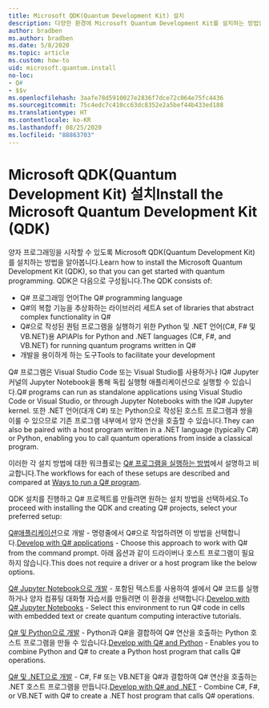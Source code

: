 ```yaml
---
title: Microsoft QDK(Quantum Development Kit) 설치
description: 다양한 환경에 Microsoft Quantum Development Kit를 설치하는 방법입니다.
author: bradben
ms.author: bradben
ms.date: 5/8/2020
ms.topic: article
ms.custom: how-to
uid: microsoft.quantum.install
no-loc:
- Q#
- $$v
ms.openlocfilehash: 3aafe78d5910027e2836f7dce72c064e75fc4436
ms.sourcegitcommit: 75c4edc7c410cc63dc8352e2a5bef44b433ed188
ms.translationtype: HT
ms.contentlocale: ko-KR
ms.lasthandoff: 08/25/2020
ms.locfileid: "88863703"
---
```

# <a name="install-the-microsoft-quantum-development-kit-qdk"></a><span data-ttu-id="0e4d7-103">Microsoft QDK(Quantum Development Kit) 설치</span><span class="sxs-lookup"><span data-stu-id="0e4d7-103">Install the Microsoft Quantum Development Kit (QDK)</span></span>

<span data-ttu-id="0e4d7-104">양자 프로그래밍을 시작할 수 있도록 Microsoft QDK(Quantum Development Kit)를 설치하는 방법을 알아봅니다.</span><span class="sxs-lookup"><span data-stu-id="0e4d7-104">Learn how to install the Microsoft Quantum Development Kit (QDK), so that you can get started with quantum programming.</span></span> <span data-ttu-id="0e4d7-105">QDK은 다음으로 구성됩니다.</span><span class="sxs-lookup"><span data-stu-id="0e4d7-105">The QDK consists of:</span></span>

- <span data-ttu-id="0e4d7-106">Q# 프로그래밍 언어</span><span class="sxs-lookup"><span data-stu-id="0e4d7-106">The Q# programming language</span></span>
- <span data-ttu-id="0e4d7-107">Q#의 복합 기능을 추상화하는 라이브러리 세트</span><span class="sxs-lookup"><span data-stu-id="0e4d7-107">A set of libraries that abstract complex functionality in Q#</span></span>
- <span data-ttu-id="0e4d7-108">Q#으로 작성된 퀀텀 프로그램을 실행하기 위한 Python 및 .NET 언어(C#, F# 및 VB.NET)용 API</span><span class="sxs-lookup"><span data-stu-id="0e4d7-108">APIs for Python and .NET languages (C#, F#, and VB.NET) for running quantum programs written in Q#</span></span>
- <span data-ttu-id="0e4d7-109">개발을 용이하게 하는 도구</span><span class="sxs-lookup"><span data-stu-id="0e4d7-109">Tools to facilitate your development</span></span>

<span data-ttu-id="0e4d7-110">Q# 프로그램은 Visual Studio Code 또는 Visual Studio를 사용하거나 IQ# Jupyter 커널의 Jupyter Notebook을 통해 독립 실행형 애플리케이션으로 실행할 수 있습니다.</span><span class="sxs-lookup"><span data-stu-id="0e4d7-110">Q# programs can run as standalone applications using Visual Studio Code or Visual Studio, or through Jupyter Notebooks with the IQ# Jupyter kernel.</span></span>
<span data-ttu-id="0e4d7-111">또한 .NET 언어(대개 C#) 또는 Python으로 작성된 호스트 프로그램과 쌍을 이룰 수 있으므로 기존 프로그램 내부에서 양자 연산을 호출할 수 있습니다.</span><span class="sxs-lookup"><span data-stu-id="0e4d7-111">They can also be paired with a host program written in a .NET language (typically C#) or Python, enabling you to call quantum operations from inside a classical program.</span></span>

<span data-ttu-id="0e4d7-112">이러한 각 설치 방법에 대한 워크플로는 [Q# 프로그램을 실행하는 방법](xref:microsoft.quantum.guide.host-programs)에서 설명하고 비교합니다.</span><span class="sxs-lookup"><span data-stu-id="0e4d7-112">The workflows for each of these setups are described and compared at [Ways to run a Q# program](xref:microsoft.quantum.guide.host-programs).</span></span>

<span data-ttu-id="0e4d7-113">QDK 설치를 진행하고 Q# 프로젝트를 만들려면 원하는 설치 방법을 선택하세요.</span><span class="sxs-lookup"><span data-stu-id="0e4d7-113">To proceed with installing the QDK and creating Q# projects, select your preferred setup:</span></span>

<span data-ttu-id="0e4d7-114">[Q#애플리케이션](xref:microsoft.quantum.install.standalone)으로 개발 - 명령줄에서 Q#으로 작업하려면 이 방법을 선택합니다.</span><span class="sxs-lookup"><span data-stu-id="0e4d7-114">[Develop with Q# applications](xref:microsoft.quantum.install.standalone) - Choose this approach to work with Q# from the command prompt.</span></span> <span data-ttu-id="0e4d7-115">아래 옵션과 같이 드라이버나 호스트 프로그램이 필요하지 않습니다.</span><span class="sxs-lookup"><span data-stu-id="0e4d7-115">This does not require a driver or a host program like the below options.</span></span>

<span data-ttu-id="0e4d7-116">[Q# Jupyter Notebook으로 개발](xref:microsoft.quantum.install.jupyter) - 포함된 텍스트를 사용하여 셀에서 Q# 코드를 실행하거나 양자 컴퓨팅 대화형 자습서를 만들려면 이 환경을 선택합니다.</span><span class="sxs-lookup"><span data-stu-id="0e4d7-116">[Develop with Q# Jupyter Notebooks](xref:microsoft.quantum.install.jupyter) - Select this environment to run Q# code in cells with embedded text or create quantum computing interactive tutorials.</span></span> 

<span data-ttu-id="0e4d7-117">[Q# 및 Python으로 개발](xref:microsoft.quantum.install.python) - Python과 Q#을 결합하여 Q# 연산을 호출하는 Python 호스트 프로그램을 만들 수 있습니다.</span><span class="sxs-lookup"><span data-stu-id="0e4d7-117">[Develop with Q# and Python](xref:microsoft.quantum.install.python) - Enables you to combine Python and Q# to create a Python host program that calls Q# operations.</span></span>

<span data-ttu-id="0e4d7-118">[Q# 및 .NET으로 개발](xref:microsoft.quantum.install.cs) - C#, F# 또는 VB.NET을 Q#과 결합하여 Q# 연산을 호출하는 .NET 호스트 프로그램을 만듭니다.</span><span class="sxs-lookup"><span data-stu-id="0e4d7-118">[Develop with Q# and .NET](xref:microsoft.quantum.install.cs) - Combine C#, F#, or VB.NET with Q# to create a .NET host program that calls Q# operations.</span></span>
